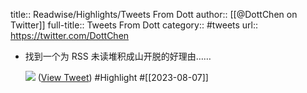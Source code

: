 title:: Readwise/Highlights/Tweets From Dott
author:: [[@DottChen on Twitter]]
full-title:: Tweets From Dott
category:: #tweets
url:: https://twitter.com/DottChen

- 找到一个为 RSS 未读堆积成山开脱的好理由…… 
  
  ![](https://pbs.twimg.com/media/F22JoGzacAAkioU.jpg) ([View Tweet](https://twitter.com/DottChen/status/1688156766465568769)) #Highlight #[[2023-08-07]]